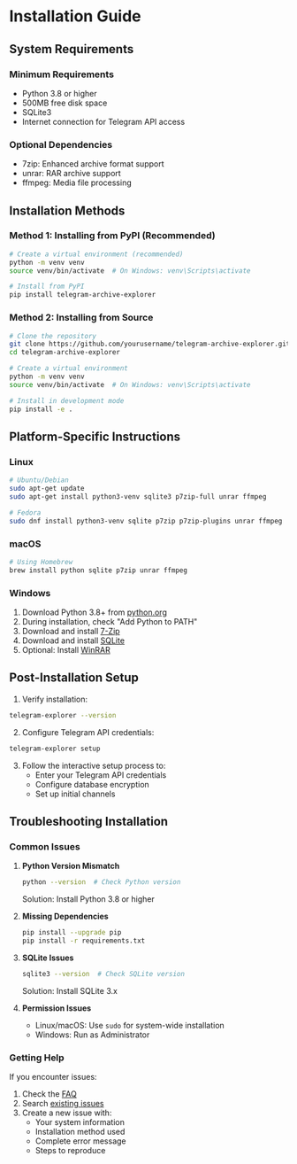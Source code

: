 # Installation Guide

## System Requirements

### Minimum Requirements
- Python 3.8 or higher
- 500MB free disk space
- SQLite3
- Internet connection for Telegram API access

### Optional Dependencies
- 7zip: Enhanced archive format support
- unrar: RAR archive support
- ffmpeg: Media file processing

## Installation Methods

### Method 1: Installing from PyPI (Recommended)
```bash
# Create a virtual environment (recommended)
python -m venv venv
source venv/bin/activate  # On Windows: venv\Scripts\activate

# Install from PyPI
pip install telegram-archive-explorer
```

### Method 2: Installing from Source
```bash
# Clone the repository
git clone https://github.com/yourusername/telegram-archive-explorer.git
cd telegram-archive-explorer

# Create a virtual environment
python -m venv venv
source venv/bin/activate  # On Windows: venv\Scripts\activate

# Install in development mode
pip install -e .
```

## Platform-Specific Instructions

### Linux
```bash
# Ubuntu/Debian
sudo apt-get update
sudo apt-get install python3-venv sqlite3 p7zip-full unrar ffmpeg

# Fedora
sudo dnf install python3-venv sqlite p7zip p7zip-plugins unrar ffmpeg
```

### macOS
```bash
# Using Homebrew
brew install python sqlite p7zip unrar ffmpeg
```

### Windows
1. Download Python 3.8+ from [python.org](https://python.org)
2. During installation, check "Add Python to PATH"
3. Download and install [7-Zip](https://7-zip.org)
4. Download and install [SQLite](https://sqlite.org/download.html)
5. Optional: Install [WinRAR](https://www.win-rar.com)

## Post-Installation Setup

1. Verify installation:
```bash
telegram-explorer --version
```

2. Configure Telegram API credentials:
```bash
telegram-explorer setup
```

3. Follow the interactive setup process to:
   - Enter your Telegram API credentials
   - Configure database encryption
   - Set up initial channels

## Troubleshooting Installation

### Common Issues

1. **Python Version Mismatch**
   ```bash
   python --version  # Check Python version
   ```
   Solution: Install Python 3.8 or higher

2. **Missing Dependencies**
   ```bash
   pip install --upgrade pip
   pip install -r requirements.txt
   ```

3. **SQLite Issues**
   ```bash
   sqlite3 --version  # Check SQLite version
   ```
   Solution: Install SQLite 3.x

4. **Permission Issues**
   - Linux/macOS: Use `sudo` for system-wide installation
   - Windows: Run as Administrator

### Getting Help

If you encounter issues:
1. Check the [FAQ](faq.md)
2. Search [existing issues](https://github.com/yourusername/telegram-archive-explorer/issues)
3. Create a new issue with:
   - Your system information
   - Installation method used
   - Complete error message
   - Steps to reproduce
